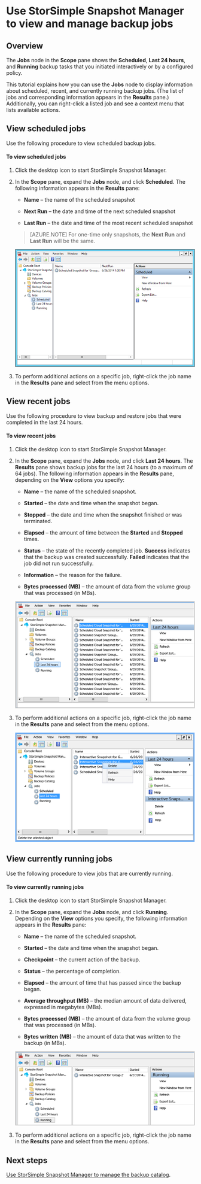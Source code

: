 <properties 
   pageTitle="Use StorSimple Snapshot Manager to view and manage backup jobs | Microsoft Azure"
   description="Describes how to use the StorSimple Snapshot Manager MMC snap-in to view and manage scheduled, currently running, and completed backup jobs."
   services="storsimple"
   documentationCenter="NA"
   authors="SharS"
   manager="carolz"
   editor="" />
<tags 
   ms.service="storsimple"
   ms.devlang="NA"
   ms.topic="article"
   ms.tgt_pltfrm="NA"
   ms.workload="TBD"
   ms.date="08/17/2015"
   ms.author="v-sharos" />


# Use StorSimple Snapshot Manager to view and manage backup jobs

## Overview

The **Jobs** node in the **Scope** pane shows the **Scheduled**, **Last 24 hours**, and **Running** backup tasks that you initiated interactively or by a configured policy. 

This tutorial explains how you can use the **Jobs** node to display information about scheduled, recent, and currently running backup jobs. (The list of jobs and corresponding information appears in the **Results** pane.) Additionally, you can right-click a listed job and see a context menu that lists available actions.

## View scheduled jobs

Use the following procedure to view scheduled backup jobs.

#### To view scheduled jobs

1. Click the desktop icon to start StorSimple Snapshot Manager. 

2. In the **Scope** pane, expand the **Jobs** node, and click **Scheduled**. The following information appears in the **Results** pane:

    - **Name** – the name of the scheduled snapshot

    - **Next Run** – the date and time of the next scheduled snapshot

    - **Last Run** – the date and time of the most recent scheduled snapshot

    >[AZURE.NOTE] For one-time only snapshots, the **Next Run** and **Last Run** will be the same. 
 
    ![Scheduled backup jobs](./media/storsimple-snapshot-manager-manage-backup-jobs/HCS_SSM_Jobs_scheduled.png) 
 
3. To perform additional actions on a specific job, right-click the job name in the **Results** pane and select from the menu options.

## View recent jobs

Use the following procedure to view backup and restore jobs that were completed in the last 24 hours.

#### To view recent jobs

1. Click the desktop icon to start StorSimple Snapshot Manager.

2. In the **Scope** pane, expand the **Jobs** node, and click **Last 24 hours**. The **Results** pane shows backup jobs for the last 24 hours (to a maximum of 64 jobs). The following information appears in the **Results** pane, depending on the **View** options you specify:

    - **Name** – the name of the scheduled snapshot.
 
    - **Started** – the date and time when the snapshot began.

    - **Stopped** – the date and time when the snapshot finished or was terminated.

    - **Elapsed** – the amount of time between the **Started** and **Stopped** times.

    - **Status** – the state of the recently completed job. **Success** indicates that the backup was created successfully. **Failed** indicates that the job did not run successfully.

    - **Information** – the reason for the failure.

    - **Bytes processed (MB)** – the amount of data from the volume group that was processed (in MBs). 

    ![Jobs that ran in the last 24 hours](./media/storsimple-snapshot-manager-manage-backup-jobs/HCS_SSM_Jobs_Last_24_hours.png) 

3. To perform additional actions on a specific job, right-click the job name in the **Results** pane and select from the menu options.

    ![Delete a job](./media/storsimple-snapshot-manager-manage-backup-catalog/HCS_SSM_Delete_backup.png) 
     
## View currently running jobs

Use the following procedure to view jobs that are currently running.

#### To view currently running jobs

1. Click the desktop icon to start StorSimple Snapshot Manager.

2. In the **Scope** pane, expand the **Jobs** node, and click **Running**. Depending on the **View** options you specify, the following information appears in the **Results** pane: 

    - **Name** – the name of the scheduled snapshot.

    - **Started** – the date and time when the snapshot began.

    - **Checkpoint** – the current action of the backup.

    - **Status** – the percentage of completion.
    
    - **Elapsed** – the amount of time that has passed since the backup began. 

    - **Average throughput (MB)** – the median amount of data delivered, expressed in megabytes (MBs).

    - **Bytes processed (MB)** – the amount of data from the volume group that was processed (in MBs).

    - **Bytes written (MB)** – the amount of data that was written to the backup (in MBs).

    ![Jobs currently running](./media/storsimple-snapshot-manager-manage-backup-jobs/HCS_SSM_Jobs_running.png)

3. To perform additional actions on a specific job, right-click the job name in the **Results** pane and select from the menu options.

## Next steps

[Use StorSimple Snapshot Manager to manage the backup catalog](storsimple-snapshot-manager-manage-backup-catalog.md).















            


 

